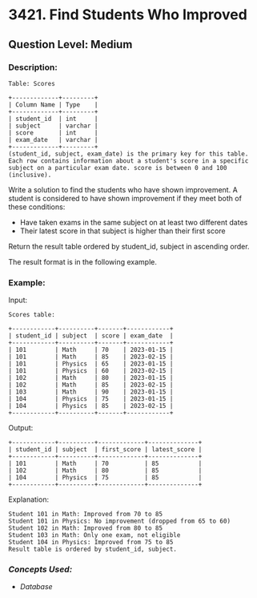 # 3421. Find Students Who Improved
## Question Level: Medium
### Description:
```
Table: Scores

+-------------+---------+
| Column Name | Type    |
+-------------+---------+
| student_id  | int     |
| subject     | varchar |
| score       | int     |
| exam_date   | varchar |
+-------------+---------+
(student_id, subject, exam_date) is the primary key for this table.
Each row contains information about a student's score in a specific subject on a particular exam date. score is between 0 and 100 (inclusive).
```
Write a solution to find the students who have shown improvement. A student is considered to have shown improvement if they meet both of these conditions:
- Have taken exams in the same subject on at least two different dates
- Their latest score in that subject is higher than their first score

Return the result table ordered by student_id, subject in ascending order.

The result format is in the following example.

### Example:

Input:
```
Scores table:

+------------+----------+-------+------------+
| student_id | subject  | score | exam_date  |
+------------+----------+-------+------------+
| 101        | Math     | 70    | 2023-01-15 |
| 101        | Math     | 85    | 2023-02-15 |
| 101        | Physics  | 65    | 2023-01-15 |
| 101        | Physics  | 60    | 2023-02-15 |
| 102        | Math     | 80    | 2023-01-15 |
| 102        | Math     | 85    | 2023-02-15 |
| 103        | Math     | 90    | 2023-01-15 |
| 104        | Physics  | 75    | 2023-01-15 |
| 104        | Physics  | 85    | 2023-02-15 |
+------------+----------+-------+------------+
```
Output:
```
+------------+----------+-------------+--------------+
| student_id | subject  | first_score | latest_score |
+------------+----------+-------------+--------------+
| 101        | Math     | 70          | 85           |
| 102        | Math     | 80          | 85           |
| 104        | Physics  | 75          | 85           |
+------------+----------+-------------+--------------+
```
Explanation:
```
Student 101 in Math: Improved from 70 to 85
Student 101 in Physics: No improvement (dropped from 65 to 60)
Student 102 in Math: Improved from 80 to 85
Student 103 in Math: Only one exam, not eligible
Student 104 in Physics: Improved from 75 to 85
Result table is ordered by student_id, subject.
```

### <i>Concepts Used:
- Database</i>